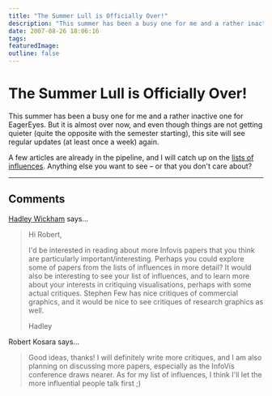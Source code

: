 ```yaml
---
title: "The Summer Lull is Officially Over!"
description: "This summer has been a busy one for me and a rather inactive one for EagerEyes. But it is almost over now, and even though things are not getting quieter (quite the opposite with the semester starting), this site will see regular updates (at least once a week) again."
date: 2007-08-26 18:06:16
tags: 
featuredImage: 
outline: false
---
```


# The Summer Lull is Officially Over!

This summer has been a busy one for me and a rather inactive one for EagerEyes. But it is almost over now, and even though things are not getting quieter (quite the opposite with the semester starting), this site will see regular updates (at least once a week) again.

A few articles are already in the pipeline, and I will catch up on the <a href="/influences">lists of influences</a>. Anything else you want to see – or that you don't care about?


<PostedBy />


<aside class="comments">

---
## Comments

<a href="http://had.co.nz" rel="nofollow noopener" target="_blank">Hadley Wickham</a> says…
>	Hi Robert,
>	
>	I'd be interested in reading about more Infovis papers that you think are particularly important/interesting.  Perhaps you could explore some of papers from the lists of influences in more detail?  It would also be interesting to see your list of influences, and to learn more about your interests in critiquing visualisations, perhaps with some actual critiques. Stephen Few has nice critiques of commercial graphics, and it would be nice to see critiques of research graphics as well.
>	
>	Hadley

Robert Kosara says…
>	Good ideas, thanks! I will definitely write more critiques, and I am also planning
>	on discussing more papers, especially as the InfoVis conference draws
>	nearer. As for my list of influences, I think I'll let the more
>	influential people talk first ;)
>	

</aside>

